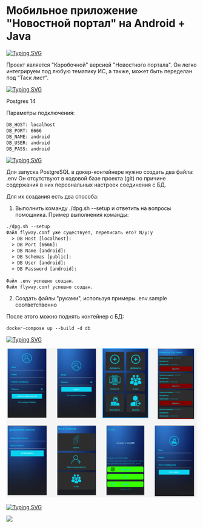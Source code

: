 #  Мобильное приложение "Новостной портал" на Android + Java
[![Typing SVG](https://readme-typing-svg.herokuapp.com?color=%2336BCF7&lines=Мобильное+приложение+(Коробочка))](https://github.com/bychkovmax/mobile-app)

Проект является "Коробочной" версией "Новостного портала". Он легко интегрируем под любую тематику ИС, а также, может быть переделан под "Таск лист".

[![Typing SVG](https://readme-typing-svg.herokuapp.com?color=%2336BCF7&lines=База+данных)](https://github.com/bychkovmax/mobile-app)

Postgres 14

Параметры подключения:

    DB_HOST: localhost
    DB_PORT: 6666
    DB_NAME: android
    DB_USER: android
    DB_PASS: android
[![Typing SVG](https://readme-typing-svg.herokuapp.com?color=%2336BCF7&lines=Для+создания+стартовой+конфигурации)](https://github.com/bychkovmax/mobile-app)

Для запуска PostgreSQL в докер-контейнере нужно создать два файла: .env 
Он отсутствуют в кодовой базе проекта (git) по причине содержания в них персональных настроек соединения с БД.

Для их создания есть два способа:

1. Выполнить команду ./dpg.sh --setup и ответить на вопросы помощника. Пример выполнения команды:

```shell
./dpg.sh --setup
Файл flyway.conf уже существует, переписать его? N/y:y
  > DB Host [localhost]: 
  > DB Port [6666]: 
  > DB Name [android]: 
  > DB Schemas [public]: 
  > DB User [android]: 
  > DB Password [android]: 

Файл .env успешно создан.
Файл flyway.conf успешно создан.
```

2. Создать файлы "руками", используя примеры .env.sample соответственно

После этого можно поднять контейнер с БД:

```shell
docker-compose up --build -d db
```

[![Typing SVG](https://readme-typing-svg.herokuapp.com?color=%2336BCF7&lines=User+Iterface)](app/src/main/res/drawable/UI.png)

![](app/src/main/res/drawable/UI.png)

[![Typing SVG](https://readme-typing-svg.herokuapp.com?color=%2336BCF7&lines=User+Iterface+Gif)](app/src/main/res/drawable/demo.gif)

![](app/src/main/res/drawable/demo.gif)
